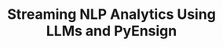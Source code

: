 ---
title: "Streaming NLP Analytics Using LLMs and PyEnsign"
slug: "streaming-nlp-analytics-using-llms-and-pyensign"
draft: false
event_date: "2023-08-01"
image: "img/resources/webinars/streaming-nlp-analytics-using-llms-and-pyensign.webp"
name: "Streaming NLP Analytics Made Easy Using LLMs and PyEnsign"
description: |
    Learn how to leverage the power of LLMs with PyEnsign, an open source data streaming tool and event-sourcing database, to take your Natural Language Processing (NLP) analytics out of the sandbox and into deployment. With PyEnsign, you can effortlessly interact with data streams to build models and analytics that can actually get used by customers and people at your organization.

    Learning Objectives:

    - Explore the capabilities of Language Models (LLMs) and their applications in NLP tasks.
    - Gain hands-on experience with PyEnsign, a data streaming tool and event-sourcing database.
    - Build a streaming NLP model pipeline that embeds an LLM with the PyEnsign API to perform real-time text analytics.    
events: ['Webinar']
registration_link:
call_to_action:
video_link: https://www.youtube.com/embed/7hXMpwS86Ro?si=4Co6AVwNQw8LMv3M
audio_link:
categories: ['Video']
presenters: ['Prema Roman', 'Rebecca Bilbro']
topics: ['LLM', 'PyEnsign', 'NLP']
---